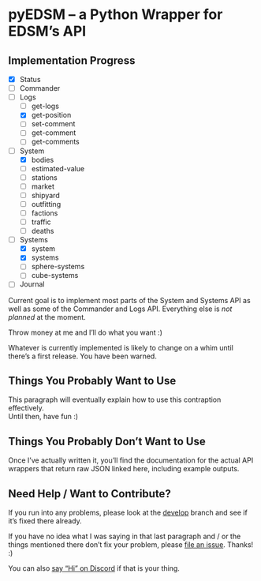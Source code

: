 # pyEDSM – a Python Wrapper for EDSM’s API #

## Implementation Progress ##

- [x] Status
- [ ] Commander
- [ ] Logs
  - [ ] get-logs
  - [x] get-position
  - [ ] set-comment
  - [ ] get-comment
  - [ ] get-comments
- [ ] System
  - [x] bodies
  - [ ] estimated-value
  - [ ] stations
  - [ ] market
  - [ ] shipyard
  - [ ] outfitting
  - [ ] factions
  - [ ] traffic
  - [ ] deaths
- [ ] Systems
  - [x] system
  - [x] systems
  - [ ] sphere-systems
  - [ ] cube-systems
- [ ] Journal

Current goal is to implement most parts of the System and Systems API as well as 
some of the Commander and Logs API. Everything else is _not planned_ at the 
moment.

Throw money at me and I’ll do what you want :)

Whatever is currently implemented is likely to change on a whim until there’s 
a first release. You have been warned.

## Things You Probably Want to Use ##

This paragraph will eventually explain how to use this contraption effectively.  
Until then, have fun :)

## Things You Probably Don’t Want to Use ##

Once I’ve actually written it, you’ll find the documentation for the actual API 
wrappers that return raw JSON linked here, including example outputs.

## Need Help / Want to Contribute? ##

If you run into any problems, please look at the 
[develop](https://github.com/alterNERDtive/pyEDSM/tree/develop) branch and see 
if it’s fixed there already.

If you have no idea what I was saying in that last paragraph and / or the things 
mentioned there don’t fix your problem, please [file an 
issue](https://github.com/alterNERDtive/pyEDSM/issues). Thanks! :)

You can also [say “Hi” on Discord](https://discord.gg/Y8qM7N) if that is your 
thing.

